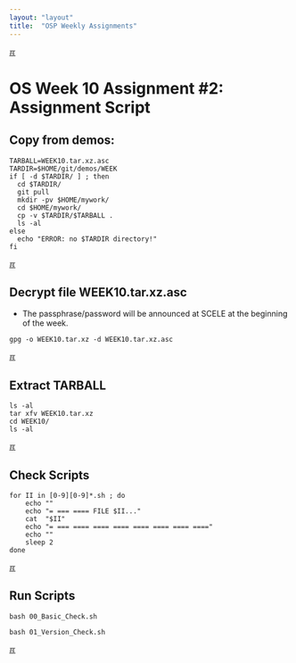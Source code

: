 ```yaml
---
layout: "layout"
title:  "OSP Weekly Assignments"
---
```


[&#x213C;](#idxXXX)<br id="idx000">

# OS Week 10 Assignment #2: Assignment Script

## Copy from demos:
```
TARBALL=WEEK10.tar.xz.asc
TARDIR=$HOME/git/demos/WEEK
if [ -d $TARDIR/ ] ; then
  cd $TARDIR/
  git pull
  mkdir -pv $HOME/mywork/
  cd $HOME/mywork/
  cp -v $TARDIR/$TARBALL .
  ls -al
else
  echo "ERROR: no $TARDIR directory!"
fi

```

[&#x213C;](#idxXXX)<br id="idx001">

## Decrypt file WEEK10.tar.xz.asc

* The passphrase/password will be announced at SCELE at the beginning of the week.

```
gpg -o WEEK10.tar.xz -d WEEK10.tar.xz.asc

```

[&#x213C;](#)<br id="idx002">
## Extract TARBALL
```
ls -al
tar xfv WEEK10.tar.xz
cd WEEK10/
ls -al

```

[&#x213C;](#)<br id="idx003">
## Check Scripts
```
for II in [0-9][0-9]*.sh ; do
    echo ""
    echo "= === ==== FILE $II..."
    cat  "$II"
    echo "= === ==== ==== ==== ==== ==== ==== ===="
    echo ""
    sleep 2
done

```

[&#x213C;](#)<br id="idx004">
## Run Scripts
```
bash 00_Basic_Check.sh

bash 01_Version_Check.sh

```

[&#x213C;](#)<br id="idxXXX">
<br>

